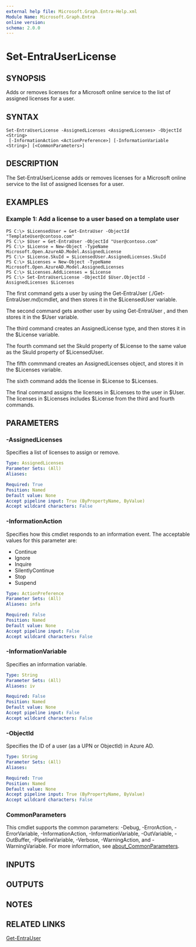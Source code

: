 ```yaml
---
external help file: Microsoft.Graph.Entra-Help.xml
Module Name: Microsoft.Graph.Entra
online version:
schema: 2.0.0
---
```


# Set-EntraUserLicense

## SYNOPSIS
Adds or removes licenses for a Microsoft online service to the list of assigned licenses for a user.

## SYNTAX

```
Set-EntraUserLicense -AssignedLicenses <AssignedLicenses> -ObjectId <String>
 [-InformationAction <ActionPreference>] [-InformationVariable <String>] [<CommonParameters>]
```

## DESCRIPTION
The Set-EntraUserLicense adds or removes licenses for a Microsoft online service to the list of assigned licenses for a user.

## EXAMPLES

### Example 1: Add a license to a user based on a template user
```
PS C:\> $LicensedUser = Get-EntraUser -ObjectId "TemplateUser@contoso.com"  
PS C:\> $User = Get-EntraUser -ObjectId "User@contoso.com"  
PS C:\> $License = New-Object -TypeName Microsoft.Open.AzureAD.Model.AssignedLicense 
PS C:\> $License.SkuId = $LicensedUser.AssignedLicenses.SkuId 
PS C:\> $Licenses = New-Object -TypeName Microsoft.Open.AzureAD.Model.AssignedLicenses 
PS C:\> $Licenses.AddLicenses = $License 
PS C:\> Set-EntraUserLicense -ObjectId $User.ObjectId -AssignedLicenses $Licenses
```

The first command gets a user by using the Get-EntraUser (./Get-EntraUser.md)cmdlet, and then stores it in the $LicensedUser variable.

The second command gets another user by using Get-EntraUser , and then stores it in the $User variable.

The third command creates an AssignedLicense type, and then stores it in the $License variable.

The fourth command set the SkuId property of $License to the same value as the SkuId property of $LicensedUser.

The fifth commmand creates an AssignedLicenses object, and stores it in the $Licenses variable.

The sixth command adds the license in $License to $Licenses.

The final command assigns the licenses in $Licenses to the user in $User.
The licenses in $Licenses includes $License from the third and fourth commands.

## PARAMETERS

### -AssignedLicenses
Specifies a list of licenses to assign or remove.

```yaml
Type: AssignedLicenses
Parameter Sets: (All)
Aliases:

Required: True
Position: Named
Default value: None
Accept pipeline input: True (ByPropertyName, ByValue)
Accept wildcard characters: False
```

### -InformationAction
Specifies how this cmdlet responds to an information event.
The acceptable values for this parameter are:

- Continue
- Ignore
- Inquire
- SilentlyContinue
- Stop
- Suspend

```yaml
Type: ActionPreference
Parameter Sets: (All)
Aliases: infa

Required: False
Position: Named
Default value: None
Accept pipeline input: False
Accept wildcard characters: False
```

### -InformationVariable
Specifies an information variable.

```yaml
Type: String
Parameter Sets: (All)
Aliases: iv

Required: False
Position: Named
Default value: None
Accept pipeline input: False
Accept wildcard characters: False
```

### -ObjectId
Specifies the ID of a user (as a UPN or ObjectId) in Azure AD.

```yaml
Type: String
Parameter Sets: (All)
Aliases:

Required: True
Position: Named
Default value: None
Accept pipeline input: True (ByPropertyName, ByValue)
Accept wildcard characters: False
```

### CommonParameters
This cmdlet supports the common parameters: -Debug, -ErrorAction, -ErrorVariable, -InformationAction, -InformationVariable, -OutVariable, -OutBuffer, -PipelineVariable, -Verbose, -WarningAction, and -WarningVariable. For more information, see [about_CommonParameters](https://go.microsoft.com/fwlink/?LinkID=113216).

## INPUTS

## OUTPUTS

## NOTES

## RELATED LINKS

[Get-EntraUser]()

